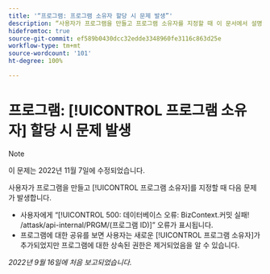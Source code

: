 ```yaml
---
title: '“프로그램: 프로그램 소유자 할당 시 문제 발생”'
description: “사용자가 프로그램을 만들고 프로그램 소유자를 지정할 때 이 문서에서 설명하는 문제가 발생합니다.”
hidefromtoc: true
source-git-commit: ef589b0430dcc32edde3348960fe3116c863d25e
workflow-type: tm+mt
source-wordcount: '101'
ht-degree: 100%

---
```



# 프로그램: [!UICONTROL 프로그램 소유자] 할당 시 문제 발생

>[!NOTE]
>
>이 문제는 2022년 11월 7일에 수정되었습니다.

사용자가 프로그램을 만들고 [!UICONTROL 프로그램 소유자]를 지정할 때 다음 문제가 발생합니다.

* 사용자에게 “[!UICONTROL 500: 데이터베이스 오류: BizContext.커밋 실패! /attask/api-internal/PRGM/(프로그램 ID)]” 오류가 표시됩니다.
* 프로그램에 대한 공유를 보면 사용자는 새로운 [!UICONTROL 프로그램 소유자]가 추가되었지만 프로그램에 대한 상속된 권한은 제거되었음을 알 수 있습니다.

_2022년 9월 16일에 처음 보고되었습니다._

